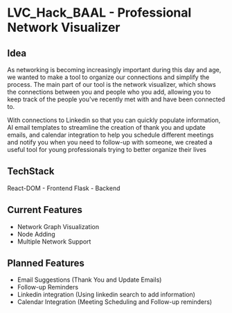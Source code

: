 # LVC_Hack_BAAL - Professional Network Visualizer

## Idea

As networking is becoming increasingly important during this day and age, we wanted to make a tool to organize our connections and simplify the process. The main part of our tool is the network visualizer, which shows the connections between you and people who you add, allowing you to keep track of the people you've recently met with and have been connected to.

With connections to Linkedin so that you can quickly populate information, AI email templates to streamline the creation of thank you and update emails, and calendar integration to help you schedule different meetings and notify you when you need to follow-up with someone, we created a useful tool for young professionals trying to better organize their lives


## TechStack

React-DOM - Frontend
Flask - Backend

## Current Features

- Network Graph Visualization
- Node Adding
- Multiple Network Support

## Planned Features

- Email Suggestions (Thank You and Update Emails)
- Follow-up Reminders
- Linkedin integration (Using linkedin search to add information)
- Calendar Integration (Meeting Scheduling and Follow-up reminders)
